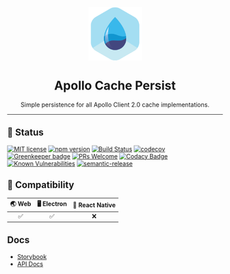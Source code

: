 <div align="center">
	<img width=125 height=125 src="assets/common/logo.png">
  <h1>
		Apollo Cache Persist
	</h1>
  <p>Simple persistence for all Apollo Client 2.0 cache implementations.</p>
</div>

<hr />

## 🎊 Status

[![MIT license](https://img.shields.io/badge/license-MIT-brightgreen.svg)](http://opensource.org/licenses/MIT)
[![npm version](https://img.shields.io/npm/v/@bluebase/plugin-apollo-cache-persist.svg?style=flat)](https://npmjs.org/package/@bluebase/plugin-apollo-cache-persist "View this project on npm")
[![Build Status](https://travis-ci.com/BlueBaseJS/plugin-apollo-cache-persist.svg?branch=master)](https://travis-ci.com/BlueBaseJS/plugin-apollo-cache-persist)
[![codecov](https://codecov.io/gh/BlueBaseJS/plugin-apollo-cache-persist/branch/master/graph/badge.svg)](https://codecov.io/gh/BlueBaseJS/plugin-apollo-cache-persist)
[![Greenkeeper badge](https://badges.greenkeeper.io/BlueBaseJS/plugin-apollo-cache-persist.svg)](https://greenkeeper.io/) [![PRs Welcome](https://img.shields.io/badge/PRs-welcome-brightgreen.svg)](https://github.com/BlueBaseJS/plugin-apollo-cache-persist/blob/master/CONTRIBUTING.md)
[![Codacy Badge](https://api.codacy.com/project/badge/Grade/3c79162871414b6aa7c15d1a423adeca)](https://www.codacy.com/app/BlueBaseJS/plugin-apollo-cache-persist?utm_source=github.com&utm_medium=referral&utm_content=BlueBaseJS/plugin-apollo-cache-persist&utm_campaign=Badge_Grade)
[![Known Vulnerabilities](https://snyk.io/test/github/BlueBaseJS/plugin-apollo-cache-persist/badge.svg)](https://snyk.io/test/github/BlueBaseJS/plugin-apollo-cache-persist)
[![semantic-release](https://img.shields.io/badge/%20%20%F0%9F%93%A6%F0%9F%9A%80-semantic--release-e10079.svg)](https://github.com/semantic-release/semantic-release)

## 🤝 Compatibility

| 🌏 Web | 🖥 Electron | 📱 React Native |
| :----: | :---------: | :-------------: |
|    ✅   |      ✅      |        ❌        |

## Docs

-   [Storybook](https://BlueBaseJS.github.io/plugin-apollo-cache-persist/storybook/)
-   [API Docs](https://BlueBaseJS.github.io/plugin-apollo-cache-persist/)
